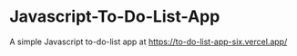 # Javascript-To-Do-List-App
A simple Javascript to-do-list app at https://to-do-list-app-six.vercel.app/
